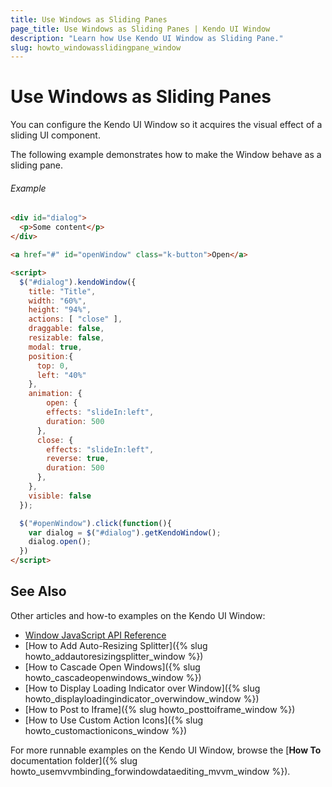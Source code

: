 ```yaml
---
title: Use Windows as Sliding Panes
page_title: Use Windows as Sliding Panes | Kendo UI Window
description: "Learn how Use Kendo UI Window as Sliding Pane."
slug: howto_windowasslidingpane_window
---
```


# Use Windows as Sliding Panes

You can configure the Kendo UI Window so it acquires the visual effect of a sliding UI component.  

The following example demonstrates how to make the Window behave as a sliding pane.

###### Example

```html
<div id="dialog">
  <p>Some content</p>
</div>

<a href="#" id="openWindow" class="k-button">Open</a>

<script>
  $("#dialog").kendoWindow({
    title: "Title",
    width: "60%",
    height: "94%",
    actions: [ "close" ],
    draggable: false,
    resizable: false,
    modal: true,
    position:{
      top: 0,
      left: "40%"
    },
    animation: {
    	open: {
      	effects: "slideIn:left",
        duration: 500
      },
      close: {
      	effects: "slideIn:left",
        reverse: true,
        duration: 500
      },
    },
    visible: false
  });

  $("#openWindow").click(function(){
    var dialog = $("#dialog").getKendoWindow();
    dialog.open();
  })
</script>
```

## See Also

Other articles and how-to examples on the Kendo UI Window:

* [Window JavaScript API Reference](/api/javascript/ui/window)
* [How to Add Auto-Resizing Splitter]({% slug howto_addautoresizingsplitter_window %})
* [How to Cascade Open Windows]({% slug howto_cascadeopenwindows_window %})
* [How to Display Loading Indicator over Window]({% slug howto_displayloadingindicator_overwindow_window %})
* [How to Post to Iframe]({% slug howto_posttoiframe_window %})
* [How to Use Custom Action Icons]({% slug howto_customactionicons_window %})

For more runnable examples on the Kendo UI Window, browse the [**How To** documentation folder]({% slug howto_usemvvmbinding_forwindowdataediting_mvvm_window %}).
